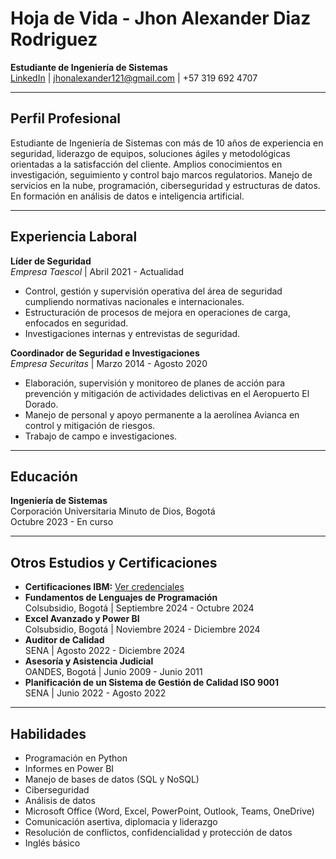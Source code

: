 # Hoja de Vida - Jhon Alexander Diaz Rodriguez

**Estudiante de Ingeniería de Sistemas**  
[LinkedIn](https://www.linkedin.com/in/jhonalexanderdiaz) | jhonalexander121@gmail.com | +57 319 692 4707

---

## Perfil Profesional

Estudiante de Ingeniería de Sistemas con más de 10 años de experiencia en seguridad, liderazgo de equipos, soluciones ágiles y metodológicas orientadas a la satisfacción del cliente. Amplios conocimientos en investigación, seguimiento y control bajo marcos regulatorios. Manejo de servicios en la nube, programación, ciberseguridad y estructuras de datos. En formación en análisis de datos e inteligencia artificial.

---

## Experiencia Laboral

**Líder de Seguridad**  
*Empresa Taescol* | Abril 2021 - Actualidad  
- Control, gestión y supervisión operativa del área de seguridad cumpliendo normativas nacionales e internacionales.
- Estructuración de procesos de mejora en operaciones de carga, enfocados en seguridad.
- Investigaciones internas y entrevistas de seguridad.

**Coordinador de Seguridad e Investigaciones**  
*Empresa Securitas* | Marzo 2014 - Agosto 2020  
- Elaboración, supervisión y monitoreo de planes de acción para prevención y mitigación de actividades delictivas en el Aeropuerto El Dorado.
- Manejo de personal y apoyo permanente a la aerolínea Avianca en control y mitigación de riesgos.
- Trabajo de campo e investigaciones.

---

## Educación

**Ingeniería de Sistemas**  
Corporación Universitaria Minuto de Dios, Bogotá  
Octubre 2023 - En curso

---

## Otros Estudios y Certificaciones

- **Certificaciones IBM:** [Ver credenciales](https://www.credly.com/users/jhon-alexander-diaz-rodriguez)
- **Fundamentos de Lenguajes de Programación**  
  Colsubsidio, Bogotá | Septiembre 2024 - Octubre 2024
- **Excel Avanzado y Power BI**  
  Colsubsidio, Bogotá | Noviembre 2024 - Diciembre 2024
- **Auditor de Calidad**  
  SENA | Agosto 2022 - Diciembre 2024
- **Asesoría y Asistencia Judicial**  
  OANDES, Bogotá | Junio 2009 - Junio 2011
- **Planificación de un Sistema de Gestión de Calidad ISO 9001**  
  SENA | Junio 2022 - Agosto 2022

---

## Habilidades

- Programación en Python
- Informes en Power BI
- Manejo de bases de datos (SQL y NoSQL)
- Ciberseguridad
- Análisis de datos
- Microsoft Office (Word, Excel, PowerPoint, Outlook, Teams, OneDrive)
- Comunicación asertiva, diplomacia y liderazgo
- Resolución de conflictos, confidencialidad y protección de datos
- Inglés básico


